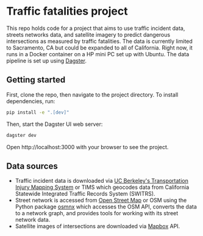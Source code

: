 # Traffic fatalities project

This repo holds code for a project that aims to use traffic incident data, streets networks data, and satellite imagery to predict dangerous intersections as measured by traffic fatalities. The data is currently limited to Sacramento, CA but could be expanded to all of California. Right now, it runs in a Docker container on a HP mini PC set up with Ubuntu. The data pipeline is set up using [Dagster](https://dagster.io/).

## Getting started

First, clone the repo, then navigate to the project directory. To install dependencies, run:

```bash
pip install -e ".[dev]"
```

Then, start the Dagster UI web server:

```bash
dagster dev
```

Open http://localhost:3000 with your browser to see the project.

## Data sources

* Traffic incident data is downloaded via [UC Berkeley's Transportation Injury Mapping System](https://tims.berkeley.edu/) or TIMS which geocodes data from  California Statewide Integrated Traffic Records System (SWITRS).
* Street network is accessed from [Open Street Map](https://www.openstreetmap.org/) or OSM using the Python package [osmnx](https://osmnx.readthedocs.io/en/stable/) which accesses the OSM API, converts the data to a network graph, and provides tools for working with its street network data.
* Satellite images of intersections are downloaded via [Mapbox](https://www.mapbox.com/) API.
